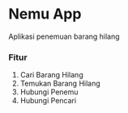 # Nemu App
Aplikasi penemuan barang hilang

### Fitur
1. Cari Barang Hilang
2. Temukan Barang Hilang
3. Hubungi Penemu
4. Hubungi Pencari
